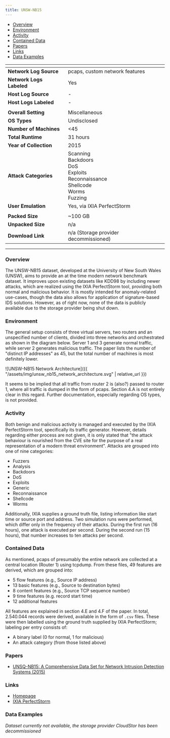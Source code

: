 ```yaml
---
title: UNSW-NB15
---
```


- [Overview](#overview)
- [Environment](#environment)
- [Activity](#activity)
- [Contained Data](#contained-data)
- [Papers](#papers)
- [Links](#links)
- [Data Examples](#data-examples)

| <!-- -->                 | <!-- -->                                                                                           |
|--------------------------|----------------------------------------------------------------------------------------------------|
| **Network Log Source**   | pcaps, custom network features                                                                     |
| **Network Logs Labeled** | Yes                                                                                                |
| **Host Log Source**      | -                                                                                                  |
| **Host Logs Labeled**    | -                                                                                                  |
|                          |                                                                                                    |
| **Overall Setting**      | Miscellaneous                                                                                      |
| **OS Types**             | Undisclosed                                                                                        |
| **Number of Machines**   | <45                                                                                                |
| **Total Runtime**        | 31 hours                                                                                           |
| **Year of Collection**   | 2015                                                                                               |
| **Attack Categories**    | Scanning<br/>Backdoors<br/>DoS<br/>Exploits<br/>Reconnaissance<br/>Shellcode<br/>Worms<br/>Fuzzing |
| **User Emulation**       | Yes, via IXIA PerfectStorm                                                                         |
|                          |                                                                                                    |
| **Packed Size**          | ~100 GB                                                                                            |
| **Unpacked Size**        | n/a                                                                                                |
| **Download Link**        | n/a (Storage provider decommissioned)                                                              |

***

### Overview
The UNSW-NB15 dataset, developed at the University of New South Wales (UNSW), aims to provide an at the time modern network benchmark dataset.
It improves upon existing datasets like KDD98 by including newer attacks, which are realized using the IXIA PerfectStorm tool, providing both normal and malicious behavior.
It is mostly intended for anomaly-related use-cases, though the data also allows for application of signature-based IDS solutions.
However, as of right now, none of the data is publicly available due to the storage provider being shut down.

### Environment
The general setup consists of three virtual servers, two routers and an unspecified number of clients, divided into three networks and orchestrated as shown in the diagram below.
Server 1 and 3 generate normal traffic, while server 2 generates malicious traffic.
The paper lists the number of "distinct IP addresses" as 45, but the total number of machines is most definitely lower.

![UNSW-NB15 Network Architecture]({{ "/assets/img/unsw_nb15_network_architecture.svg" | relative_url }})

It seems to be implied that all traffic from router 2 is (also?) passed to router 1, where all traffic is dumped in the form of pcaps.
Section 4.A is not entirely clear in this regard.
Further documentation, especially regarding OS types, is not provided.

### Activity
Both benign and malicious activity is managed and executed by the IXIA PerfectStorm tool, specifically its traffic generator.
However, details regarding either process are not given, it is only stated that "the attack behaviour is nourished from the CVE site for the purpose of a real representation of a modern threat environment".
Attacks are grouped into one of nine categories:
- Fuzzers
- Analysis
- Backdoors
- DoS
- Exploits
- Generic
- Reconnaissance
- Shellcode
- Worms

Additionally, IXIA supplies a ground truth file, listing information like start time or source port and address.
Two simulation runs were performed, which differ only in the frequency of their attacks.
During the first run (16 hours), one attack is executed per second.
During the second run (15 hours), that number increases to ten attacks per second.

### Contained Data
As mentioned, pcaps of presumably the entire network are collected at a central location (Router 1) using tcpdump.
From these files, 49 features are derived, which are grouped into:
- 5 flow features (e.g., Source IP address)
- 13 basic features (e.g., Source to destination bytes)
- 8 content features (e.g., Source TCP sequence number)
- 9 time features (e.g. record start time)
- 12 additional features

All features are explained in section 4.E and 4.F of the paper.
In total, 2.540.044 records were derived, available in the form of `.csv` files.
These were then labelled using the ground truth supplied by IXIA PerfectStorm;
labeling per entry consists of:
- A binary label (0 for normal, 1 for malicious)
- An attack category (from those listed above)

### Papers
- [UNSQ-NB15: A Comprehensive Data Set for Network Intrusion Detection Systems (2015)](https://doi.org/10.1109/MilCIS.2015.7348942)

### Links
- [Homepage](https://research.unsw.edu.au/projects/unsw-nb15-dataset)
- [IXIA PerfectStorm](https://www.keysight.com/us/en/products/network-test/network-test-hardware/perfectstorm.html)

### Data Examples
*Dataset currently not available, the storage provider CloudStor has been decommissioned*